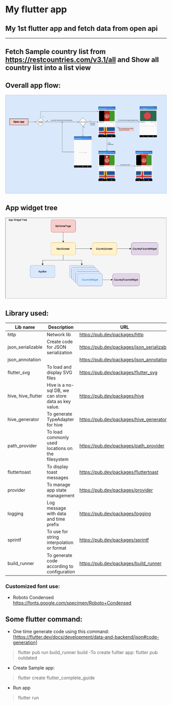 # My flutter app
## My 1st flutter app and fetch data from open api
-------------------------
Fetch Sample country list from https://restcountries.com/v3.1/all
and Show all country list into a list view
-------------------------
## Overall app flow:
![Alt text](/resources/app_diagram.png?raw=true "App flow")
## App widget tree
![Alt text](/resources/app_wdiget_tree.png?raw=true "App widget tree")
## Library used:
| Lib name          | Description                           | URL                                       |
| ------------------| ----------------------------------    | ----------------------------------        |
| http              | Network lib                           | https://pub.dev/packages/http             |
| json_serializable | Create code for JSON serialization    | https://pub.dev/packages/json_serializable|
| json_annotation   |                                       | https://pub.dev/packages/json_annotation  |
| flutter_svg       | To load and display SVG files         | https://pub.dev/packages/flutter_svg      |
| hive, hive_flutter| Hive is a no-sql DB, we can store data as key value.  | https://pub.dev/packages/hive      |
| hive_generator    | To generate TypeAdapter for hive      | https://pub.dev/packages/hive_generator   |
| path_provider     | To load commonly used locations on the filesystem | https://pub.dev/packages/path_provider    |
| fluttertoast      | To display toast messages             | https://pub.dev/packages/fluttertoast      |
| provider          | To manage app state management        | https://pub.dev/packages/provider |
| logging           | Log message with data and time prefix | https://pub.dev/packages/logging  |
| sprintf           | To use for string interpolation or format | https://pub.dev/packages/sprintf |
| build_runner      | To generate code according to configuration   | https://pub.dev/packages/build_runner  |
### Customized font use:
 - Roboto Condensed https://fonts.google.com/specimen/Roboto+Condensed
## Some flutter command:
- One time generate code using this command: [https://flutter.dev/docs/development/data-and-backend/json#code-generation]
> flutter pub run build_runner build
-To create fullter app:
> flutter pub outdated
- Create Sample app:
> flutter create flutter_complete_guide
- Run app
> flutter run